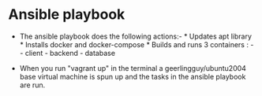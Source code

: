 # Ansible playbook 

- The ansible playbook does the following actions:- 
        * Updates apt library 
        * Installs docker and docker-compose
        * Builds and runs 3 containers : - 
                - client 
                - backend 
                - database 

- When you run "vagrant up" in the terminal a geerlingguy/ubuntu2004 base virtual machine is spun up 
  and the tasks in the ansible playbook are run.







